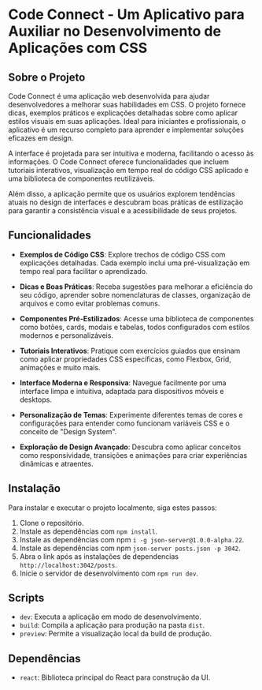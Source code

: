 # Code Connect -  Um Aplicativo para Auxiliar no Desenvolvimento de Aplicações com CSS


## Sobre o Projeto
Code Connect é uma aplicação web desenvolvida para ajudar desenvolvedores a melhorar suas habilidades em CSS. O projeto fornece dicas, exemplos práticos e explicações detalhadas sobre como aplicar estilos visuais em suas aplicações. Ideal para iniciantes e profissionais, o aplicativo é um recurso completo para aprender e implementar soluções eficazes em design.

A interface é projetada para ser intuitiva e moderna, facilitando o acesso às informações. O Code Connect oferece funcionalidades que incluem tutoriais interativos, visualização em tempo real do código CSS aplicado e uma biblioteca de componentes reutilizáveis.

Além disso, a aplicação permite que os usuários explorem tendências atuais no design de interfaces e descubram boas práticas de estilização para garantir a consistência visual e a acessibilidade de seus projetos.


## Funcionalidades
- **Exemplos de Código CSS**: Explore trechos de código CSS com explicações detalhadas. Cada exemplo inclui uma pré-visualização em tempo real para facilitar o aprendizado.

- **Dicas e Boas Práticas**: Receba sugestões para melhorar a eficiência do seu código, aprender sobre nomenclaturas de classes, organização de arquivos e como evitar problemas comuns.

- **Componentes Pré-Estilizados**: Acesse uma biblioteca de componentes como botões, cards, modais e tabelas, todos configurados com estilos modernos e personalizáveis.

- **Tutoriais Interativos**: Pratique com exercícios guiados que ensinam como aplicar propriedades CSS específicas, como Flexbox, Grid, animações e muito mais.

- **Interface Moderna e Responsiva**: Navegue facilmente por uma interface limpa e intuitiva, adaptada para dispositivos móveis e desktops.

- **Personalização de Temas**: Experimente diferentes temas de cores e configurações para entender como funcionam variáveis CSS e o conceito de "Design System".

- **Exploração de Design Avançado**: Descubra como aplicar conceitos como responsividade, transições e animações para criar experiências dinâmicas e atraentes.

## Instalação
Para instalar e executar o projeto localmente, siga estes passos:
1. Clone o repositório.
2. Instale as dependências com `npm install`.
3. Instale as dependências com npm `i -g json-server@1.0.0-alpha.22`.
4. Instale as dependências com npm `json-server posts.json -p 3042`.
5. Abra o link após as instalações de dependencias `http://localhost:3042/posts`.
6. Inicie o servidor de desenvolvimento com `npm run dev`.

## Scripts
- `dev`: Executa a aplicação em modo de desenvolvimento.
- `build`: Compila a aplicação para produção na pasta `dist`.
- `preview`: Permite a visualização local da build de produção.

## Dependências
- `react`: Biblioteca principal do React para construção da UI.

